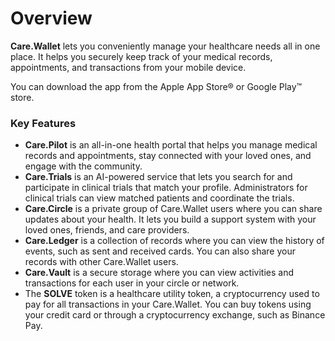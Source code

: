 # Overview

**Care.Wallet** lets you conveniently manage your healthcare needs all in one place. It helps you securely keep track of your medical records, appointments, and transactions from your mobile device.

You can download the app from the Apple App Store® or Google Play™ store.

### Key Features&#x20;

* **Care.Pilot** is an all-in-one health portal that helps you manage medical records and appointments, stay connected with your loved ones, and engage with the community.&#x20;
* **Care.Trials** is an AI-powered service that lets you search for and participate in clinical trials that match your profile. Administrators for clinical trials can view matched patients and coordinate the trials.
* **Care.Circle** is a private group of Care.Wallet users where you can share updates about your health. It lets you build a support system with your loved ones, friends, and care providers.&#x20;
* **Care.Ledger** is a collection of records where you can view the history of events, such as sent and received cards. You can also share your records with other Care.Wallet users.&#x20;
* **Care.Vault** is a secure storage where you can view activities and transactions for each user in your circle or network.
* The **SOLVE** token is a healthcare utility token, a cryptocurrency used to pay for all transactions in your Care.Wallet. You can buy tokens using your credit card or through a cryptocurrency exchange, such as Binance Pay.&#x20;

&#x20;
